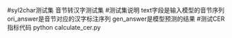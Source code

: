 #syl2char测试集
音节转汉字测试集
#测试集说明
text字段是输入模型的音节序列
ori_answer是音节对应的汉字标注序列
gen_answer是模型预测的结果
#测试CER指标代码
python calculate_cer.py
